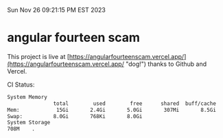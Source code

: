 Sun Nov 26 09:21:15 PM EST 2023

# angular fourteen scam


This project is live at [https://angularfourteenscam.vercel.app/](https://angularfourteenscam.vercel.app/ "dog!") thanks to Github and Vercel.

CI Status: 

```bash
System Memory
               total        used        free      shared  buff/cache   available
Mem:            15Gi       2.4Gi       5.0Gi       307Mi       8.5Gi        12Gi
Swap:          8.0Gi       768Ki       8.0Gi
System Storage
708M	.
